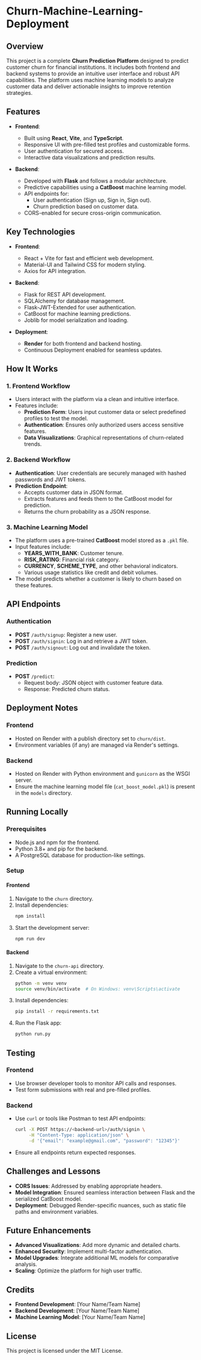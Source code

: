 # Churn-Machine-Learning-Deployment

## Overview
This project is a complete **Churn Prediction Platform** designed to predict customer churn for financial institutions. It includes both frontend and backend systems to provide an intuitive user interface and robust API capabilities. The platform uses machine learning models to analyze customer data and deliver actionable insights to improve retention strategies.

## Features
- **Frontend**:
  - Built using **React**, **Vite**, and **TypeScript**.
  - Responsive UI with pre-filled test profiles and customizable forms.
  - User authentication for secured access.
  - Interactive data visualizations and prediction results.

- **Backend**:
  - Developed with **Flask** and follows a modular architecture.
  - Predictive capabilities using a **CatBoost** machine learning model.
  - API endpoints for:
    - User authentication (Sign up, Sign in, Sign out).
    - Churn prediction based on customer data.
  - CORS-enabled for secure cross-origin communication.

## Key Technologies
- **Frontend**:
  - React + Vite for fast and efficient web development.
  - Material-UI and Tailwind CSS for modern styling.
  - Axios for API integration.

- **Backend**:
  - Flask for REST API development.
  - SQLAlchemy for database management.
  - Flask-JWT-Extended for user authentication.
  - CatBoost for machine learning predictions.
  - Joblib for model serialization and loading.

- **Deployment**:
  - **Render** for both frontend and backend hosting.
  - Continuous Deployment enabled for seamless updates.

## How It Works

### 1. Frontend Workflow
- Users interact with the platform via a clean and intuitive interface.
- Features include:
  - **Prediction Form**: Users input customer data or select predefined profiles to test the model.
  - **Authentication**: Ensures only authorized users access sensitive features.
  - **Data Visualizations**: Graphical representations of churn-related trends.

### 2. Backend Workflow
- **Authentication**: User credentials are securely managed with hashed passwords and JWT tokens.
- **Prediction Endpoint**:
  - Accepts customer data in JSON format.
  - Extracts features and feeds them to the CatBoost model for prediction.
  - Returns the churn probability as a JSON response.

### 3. Machine Learning Model
- The platform uses a pre-trained **CatBoost** model stored as a `.pkl` file.
- Input features include:
  - **YEARS_WITH_BANK**: Customer tenure.
  - **RISK_RATING**: Financial risk category.
  - **CURRENCY**, **SCHEME_TYPE**, and other behavioral indicators.
  - Various usage statistics like credit and debit volumes.
- The model predicts whether a customer is likely to churn based on these features.

## API Endpoints
### Authentication
- **POST** `/auth/signup`: Register a new user.
- **POST** `/auth/signin`: Log in and retrieve a JWT token.
- **POST** `/auth/signout`: Log out and invalidate the token.

### Prediction
- **POST** `/predict`:
  - Request body: JSON object with customer feature data.
  - Response: Predicted churn status.

## Deployment Notes
### Frontend
- Hosted on Render with a publish directory set to `churn/dist`.
- Environment variables (if any) are managed via Render's settings.

### Backend
- Hosted on Render with Python environment and `gunicorn` as the WSGI server.
- Ensure the machine learning model file (`cat_boost_model.pkl`) is present in the `models` directory.

## Running Locally
### Prerequisites
- Node.js and npm for the frontend.
- Python 3.8+ and pip for the backend.
- A PostgreSQL database for production-like settings.

### Setup
#### Frontend
1. Navigate to the `churn` directory.
2. Install dependencies:
   ```bash
   npm install
   ```
3. Start the development server:
   ```bash
   npm run dev
   ```

#### Backend
1. Navigate to the `churn-api` directory.
2. Create a virtual environment:
   ```bash
   python -m venv venv
   source venv/bin/activate  # On Windows: venv\Scripts\activate
   ```
3. Install dependencies:
   ```bash
   pip install -r requirements.txt
   ```
4. Run the Flask app:
   ```bash
   python run.py
   ```

## Testing
### Frontend
- Use browser developer tools to monitor API calls and responses.
- Test form submissions with real and pre-filled profiles.

### Backend
- Use `curl` or tools like Postman to test API endpoints:
  ```bash
  curl -X POST https://<backend-url>/auth/signin \
       -H "Content-Type: application/json" \
       -d '{"email": "example@gmail.com", "password": "12345"}'
  ```
- Ensure all endpoints return expected responses.

## Challenges and Lessons
- **CORS Issues**: Addressed by enabling appropriate headers.
- **Model Integration**: Ensured seamless interaction between Flask and the serialized CatBoost model.
- **Deployment**: Debugged Render-specific nuances, such as static file paths and environment variables.

## Future Enhancements
- **Advanced Visualizations**: Add more dynamic and detailed charts.
- **Enhanced Security**: Implement multi-factor authentication.
- **Model Upgrades**: Integrate additional ML models for comparative analysis.
- **Scaling**: Optimize the platform for high user traffic.

## Credits
- **Frontend Development**: [Your Name/Team Name]
- **Backend Development**: [Your Name/Team Name]
- **Machine Learning Model**: [Your Name/Team Name]

## License
This project is licensed under the MIT License.
